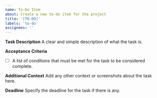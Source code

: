 ```yaml
---
name: To-Do Item
about: Create a new to-do item for the project
title: '[TO-DO]'
labels: 'to-do'
assignees: ''
---
```


**Task Description**
A clear and simple description of what the task is.

**Acceptance Criteria**

- [ ] A list of conditions that must be met for the task to be considered complete.

**Additional Context**
Add any other context or screenshots about the task here.

**Deadline**
Specify the deadline for the task if there is any.
